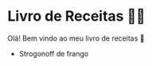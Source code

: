 # Livro de Receitas :man_cook:

Olá! Bem vindo ao meu livro de receitas :wave:

- Strogonoff de frango

  